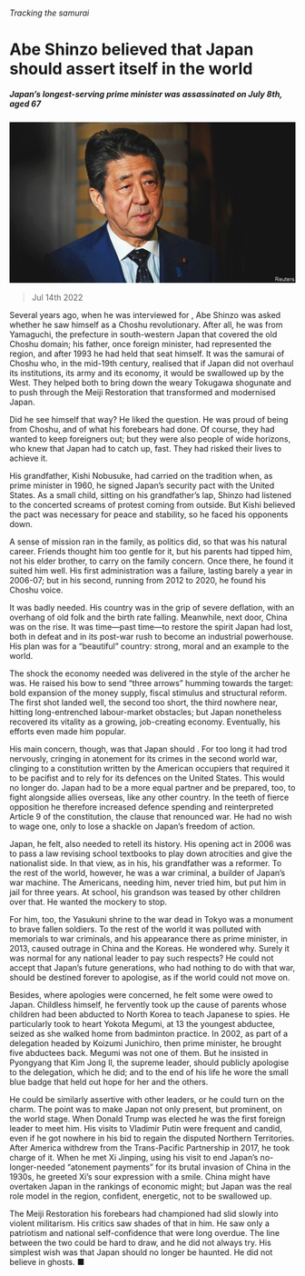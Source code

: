 ###### Tracking the samurai

# Abe Shinzo believed that Japan should assert itself in the world 

##### Japan’s longest-serving prime minister was assassinated on July 8th, aged 67 

![image](images/20220716_OBP001.jpg) 

> Jul 14th 2022 

Several years ago, when he was interviewed for , Abe Shinzo was asked whether he saw himself as a Choshu revolutionary. After all, he was from Yamaguchi, the prefecture in south-western Japan that covered the old Choshu domain; his father, once foreign minister, had represented the region, and after 1993 he had held that seat himself. It was the samurai of Choshu who, in the mid-19th century, realised that if Japan did not overhaul its institutions, its army and its economy, it would be swallowed up by the West. They helped both to bring down the weary Tokugawa shogunate and to push through the Meiji Restoration that transformed and modernised Japan. 

Did he see himself that way? He liked the question. He was proud of being from Choshu, and of what his forebears had done. Of course, they had wanted to keep foreigners out; but they were also people of wide horizons, who knew that Japan had to catch up, fast. They had risked their lives to achieve it. 

His grandfather, Kishi Nobusuke, had carried on the tradition when, as prime minister in 1960, he signed Japan’s security pact with the United States. As a small child, sitting on his grandfather’s lap, Shinzo had listened to the concerted screams of protest coming from outside. But Kishi believed the pact was necessary for peace and stability, so he faced his opponents down. 

A sense of mission ran in the family, as politics did, so that was his natural career. Friends thought him too gentle for it, but his parents had tipped him, not his elder brother, to carry on the family concern. Once there, he found it suited him well. His first administration was a failure, lasting barely a year in 2006-07; but in his second, running from 2012 to 2020, he found his Choshu voice. 

It was badly needed. His country was in the grip of severe deflation, with an overhang of old folk and the birth rate falling. Meanwhile, next door, China was on the rise. It was time—past time—to restore the spirit Japan had lost, both in defeat and in its post-war rush to become an industrial powerhouse. His plan was for a “beautiful” country: strong, moral and an example to the world. 

The shock the economy needed was delivered in the style of the  archer he was. He raised his bow to send “three arrows” humming towards the target: bold expansion of the money supply, fiscal stimulus and structural reform. The first shot landed well, the second too short, the third nowhere near, hitting long-entrenched labour-market obstacles; but Japan nonetheless recovered its vitality as a growing, job-creating economy. Eventually, his efforts even made him popular. 

His main concern, though, was that Japan should . For too long it had trod nervously, cringing in atonement for its crimes in the second world war, clinging to a constitution written by the American occupiers that required it to be pacifist and to rely for its defences on the United States. This would no longer do. Japan had to be a more equal partner and be prepared, too, to fight alongside allies overseas, like any other country. In the teeth of fierce opposition he therefore increased defence spending and reinterpreted Article 9 of the constitution, the clause that renounced war. He had no wish to wage one, only to lose a shackle on Japan’s freedom of action. 

Japan, he felt, also needed to retell its history. His opening act in 2006 was to pass a law revising school textbooks to play down atrocities and give the nationalist side. In that view, as in his, his grandfather was a reformer. To the rest of the world, however, he was a war criminal, a builder of Japan’s war machine. The Americans, needing him, never tried him, but put him in jail for three years. At school, his grandson was teased by other children over that. He wanted the mockery to stop. 

For him, too, the Yasukuni shrine to the war dead in Tokyo was a monument to brave fallen soldiers. To the rest of the world it was polluted with memorials to war criminals, and his appearance there as prime minister, in 2013, caused outrage in China and the Koreas. He wondered why. Surely it was normal for any national leader to pay such respects? He could not accept that Japan’s future generations, who had nothing to do with that war, should be destined forever to apologise, as if the world could not move on. 

Besides, where apologies were concerned, he felt some were owed to Japan. Childless himself, he fervently took up the cause of parents whose children had been abducted to North Korea to teach Japanese to spies. He particularly took to heart Yokota Megumi, at 13 the youngest abductee, seized as she walked home from badminton practice. In 2002, as part of a delegation headed by Koizumi Junichiro, then prime minister, he brought five abductees back. Megumi was not one of them. But he insisted in Pyongyang that Kim Jong Il, the supreme leader, should publicly apologise to the delegation, which he did; and to the end of his life he wore the small blue badge that held out hope for her and the others. 

He could be similarly assertive with other leaders, or he could turn on the charm. The point was to make Japan not only present, but prominent, on the world stage. When Donald Trump was elected he was the first foreign leader to meet him. His visits to Vladimir Putin were frequent and candid, even if he got nowhere in his bid to regain the disputed Northern Territories. After America withdrew from the Trans-Pacific Partnership in 2017, he took charge of it. When he met Xi Jinping, using his visit to end Japan’s no-longer-needed “atonement payments” for its brutal invasion of China in the 1930s, he greeted Xi’s sour expression with a smile. China might have overtaken Japan in the rankings of economic might; but Japan was the real role model in the region, confident, energetic, not to be swallowed up. 

The Meiji Restoration his forebears had championed had slid slowly into violent militarism. His critics saw shades of that in him. He saw only a patriotism and national self-confidence that were long overdue. The line between the two could be hard to draw, and he did not always try. His simplest wish was that Japan should no longer be haunted. He did not believe in ghosts. ■


